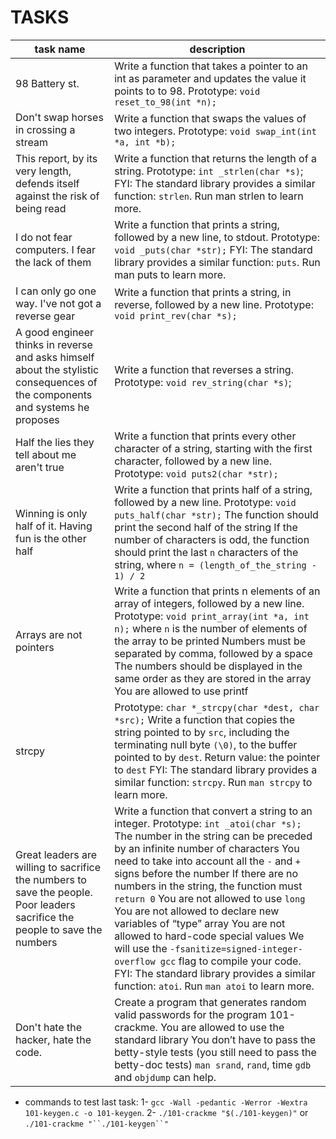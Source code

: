# TASKS

| task name | description |
| --------- | ----------- |
| 98 Battery st. | Write a function that takes a pointer to an int as parameter and updates the value it points to to 98. Prototype: `void reset_to_98(int *n);` |
| Don't swap horses in crossing a stream | Write a function that swaps the values of two integers. Prototype: `void swap_int(int *a, int *b);` |
| This report, by its very length, defends itself against the risk of being read | Write a function that returns the length of a string. Prototype: `int _strlen(char *s)`; FYI: The standard library provides a similar function: `strlen`. Run man strlen to learn more. |
| I do not fear computers. I fear the lack of them | Write a function that prints a string, followed by a new line, to stdout. Prototype: `void _puts(char *str);` FYI: The standard library provides a similar function: `puts`. Run man puts to learn more. |
| I can only go one way. I've not got a reverse gear | Write a function that prints a string, in reverse, followed by a new line. Prototype: `void print_rev(char *s);` |
| A good engineer thinks in reverse and asks himself about the stylistic consequences of the components and systems he proposes | Write a function that reverses a string. Prototype: `void rev_string(char *s)`; |
| Half the lies they tell about me aren't true | Write a function that prints every other character of a string, starting with the first character, followed by a new line. Prototype: `void puts2(char *str);` |
| Winning is only half of it. Having fun is the other half | Write a function that prints half of a string, followed by a new line. Prototype: `void puts_half(char *str);` The function should print the second half of the string If the number of characters is odd, the function should print the last `n` characters of the string, where `n = (length_of_the_string - 1) / 2` |
| Arrays are not pointers | Write a function that prints n elements of an array of integers, followed by a new line. Prototype: `void print_array(int *a, int n);` where `n` is the number of elements of the array to be printed Numbers must be separated by comma, followed by a space The numbers should be displayed in the same order as they are stored in the array You are allowed to use printf |
| strcpy | Prototype: `char *_strcpy(char *dest, char *src);` Write a function that copies the string pointed to by `src`, including the terminating null byte `(\0)`, to the buffer pointed to by `dest`. Return value: the pointer to `dest` FYI: The standard library provides a similar function: `strcpy`. Run `man strcpy` to learn more. |
| Great leaders are willing to sacrifice the numbers to save the people. Poor leaders sacrifice the people to save the numbers | Write a function that convert a string to an integer. Prototype: `int _atoi(char *s);` The number in the string can be preceded by an infinite number of characters You need to take into account all the `-` and `+` signs before the number If there are no numbers in the string, the function must `return 0` You are not allowed to use `long` You are not allowed to declare new variables of “type” array You are not allowed to hard-code special values We will use the `-fsanitize=signed-integer-overflow gcc` flag to compile your code. FYI: The standard library provides a similar function: `atoi`. Run `man atoi` to learn more. |
| Don't hate the hacker, hate the code. | Create a program that generates random valid passwords for the program 101-crackme. You are allowed to use the standard library You don’t have to pass the betty-style tests (you still need to pass the betty-doc tests) `man srand`, `rand`, time `gdb` and `objdump` can help. |

* commands to test last task:
1- `gcc -Wall -pedantic -Werror -Wextra 101-keygen.c -o 101-keygen`.
2- `./101-crackme "$(./101-keygen)"` or `./101-crackme "``./101-keygen``"`
